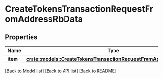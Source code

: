 # CreateTokensTransactionRequestFromAddressRbData

## Properties

Name | Type | Description | Notes
------------ | ------------- | ------------- | -------------
**item** | [**crate::models::CreateTokensTransactionRequestFromAddressRbDataItem**](CreateTokensTransactionRequestFromAddressRB_data_item.md) |  | 

[[Back to Model list]](../README.md#documentation-for-models) [[Back to API list]](../README.md#documentation-for-api-endpoints) [[Back to README]](../README.md)


